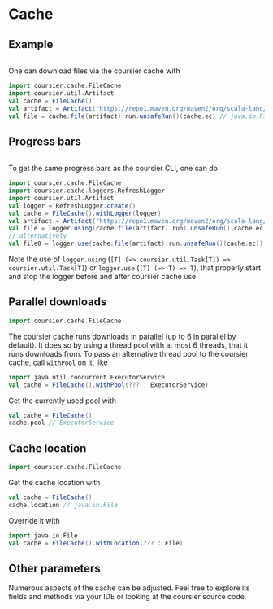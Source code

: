 # Cache

## Example

```scala mdoc:reset-object:invisible
```

One can download files via the coursier cache with
```scala mdoc:silent
import coursier.cache.FileCache
import coursier.util.Artifact
val cache = FileCache()
val artifact = Artifact("https://repo1.maven.org/maven2/org/scala-lang/scala-library/2.13.16/scala-library-2.13.16.jar")
val file = cache.file(artifact).run.unsafeRun()(cache.ec) // java.io.File
```

## Progress bars

```scala mdoc:reset-object:invisible
```

To get the same progress bars as the coursier CLI, one can do
```scala mdoc:silent
import coursier.cache.FileCache
import coursier.cache.loggers.RefreshLogger
import coursier.util.Artifact
val logger = RefreshLogger.create()
val cache = FileCache().withLogger(logger)
val artifact = Artifact("https://repo1.maven.org/maven2/org/scala-lang/scala-library/2.13.16/scala-library-2.13.16.jar")
val file = logger.using(cache.file(artifact).run).unsafeRun()(cache.ec) // java.io.File
// alternatively
val file0 = logger.use(cache.file(artifact).run.unsafeRun()(cache.ec)) // java.io.File
```

Note the use of `logger.using` (`[T] (=> coursier.util.Task[T]) => coursier.util.Task[T]`)
or `logger.use` (`[T] (=> T) => T`), that properly start and stop the logger before and
after coursier cache use.

## Parallel downloads

```scala mdoc:reset-object:invisible
import coursier.cache.FileCache
```

The coursier cache runs downloads in parallel (up to 6 in parallel by default). It does
so by using a thread pool with at most 6 threads, that it runs downloads from. To pass
an alternative thread pool to the coursier cache, call `withPool` on it, like
```scala mdoc:compile-only
import java.util.concurrent.ExecutorService
val cache = FileCache().withPool(??? : ExecutorService)
```

Get the currently used pool with
```scala mdoc:silent
val cache = FileCache()
cache.pool // ExecutorService
```

## Cache location

```scala mdoc:reset-object:invisible
import coursier.cache.FileCache
```

Get the cache location with
```scala mdoc:silent
val cache = FileCache()
cache.location // java.io.File
```

Override it with
```scala mdoc:compile-only
import java.io.File
val cache = FileCache().withLocation(??? : File)
```

## Other parameters

Numerous aspects of the cache can be adjusted. Feel free to explore its fields and methods via
your IDE or looking at the coursier source code.
